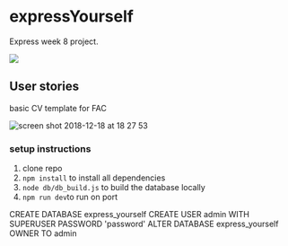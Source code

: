 # expressYourself
Express week 8 project. 

![](https://media.giphy.com/media/3orifib6e8IUsBsFa0/giphy.gif)

## User stories

basic CV template for FAC



![screen shot 2018-12-18 at 18 27 53](https://user-images.githubusercontent.com/25176118/50175056-c3fda800-02f3-11e9-88f8-0588c6321259.png)


### setup instructions
1. clone repo
2. `npm install` to install all dependencies
3. `node db/db_build.js` to build the database locally
4. `npm run dev`to run on port


CREATE DATABASE express_yourself
CREATE USER admin WITH SUPERUSER PASSWORD 'password'
ALTER DATABASE express_yourself OWNER TO admin